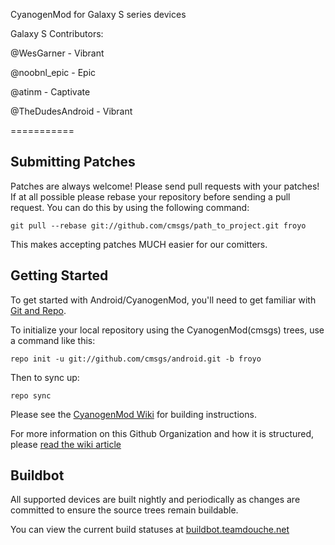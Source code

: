 CyanogenMod for Galaxy S series devices

Galaxy S Contributors:

@WesGarner - Vibrant

@noobnl_epic - Epic

@atinm - Captivate

@TheDudesAndroid - Vibrant

===========

Submitting Patches
------------------
Patches are always welcome!  Please send pull requests with your patches!  If at all possible please rebase your
repository before sending a pull request.  You can do this by using the following command:

    git pull --rebase git://github.com/cmsgs/path_to_project.git froyo

This makes accepting patches MUCH easier for our comitters.

Getting Started
---------------

To get started with Android/CyanogenMod, you'll need to get
familiar with [Git and Repo](http://source.android.com/download/using-repo).

To initialize your local repository using the CyanogenMod(cmsgs) trees, use a command like this:

    repo init -u git://github.com/cmsgs/android.git -b froyo

Then to sync up:

    repo sync

Please see the [CyanogenMod Wiki](http://wiki.cyanogenmod.com/) for building instructions.

For more information on this Github Organization and how it is structured, 
please [read the wiki article](http://wiki.cyanogenmod.com/index.php/Github_Organization)

Buildbot
--------

All supported devices are built nightly and periodically as changes are committed to ensure the source trees remain buildable.

You can view the current build statuses at [buildbot.teamdouche.net](http://buildbot.teamdouche.net/)
